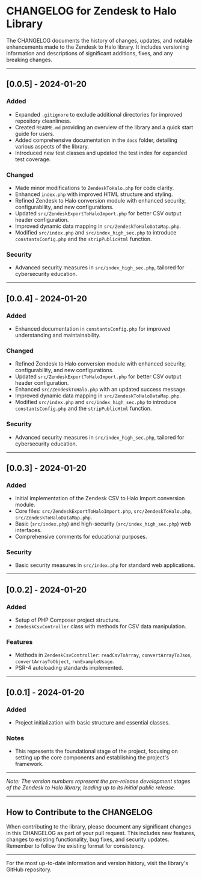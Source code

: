 # CHANGELOG for Zendesk to Halo Library

The CHANGELOG documents the history of changes, updates, and notable enhancements made to the Zendesk to Halo library. It includes versioning information and descriptions of significant additions, fixes, and any breaking changes.

---

## [0.0.5] - 2024-01-20

### Added
- Expanded `.gitignore` to exclude additional directories for improved repository cleanliness.
- Created `README.md` providing an overview of the library and a quick start guide for users.
- Added comprehensive documentation in the `docs` folder, detailing various aspects of the library.
- Introduced new test classes and updated the test index for expanded test coverage.

### Changed
- Made minor modifications to `ZendeskToHalo.php` for code clarity.
- Enhanced `index.php` with improved HTML structure and styling.
- Refined Zendesk to Halo conversion module with enhanced security, configurability, and new configurations.
- Updated `src/ZendeskExportToHaloImport.php` for better CSV output header configuration.
- Improved dynamic data mapping in `src/ZendeskToHaloDataMap.php`.
- Modified `src/index.php` and `src/index_high_sec.php` to introduce `constantsConfig.php` and the `stripPublicHtml` function.

### Security
- Advanced security measures in `src/index_high_sec.php`, tailored for cybersecurity education.

---

## [0.0.4] - 2024-01-20

### Added
- Enhanced documentation in `constantsConfig.php` for improved understanding and maintainability.

### Changed
- Refined Zendesk to Halo conversion module with enhanced security, configurability, and new configurations.
- Updated `src/ZendeskExportToHaloImport.php` for better CSV output header configuration.
- Enhanced `src/ZendeskToHalo.php` with an updated success message.
- Improved dynamic data mapping in `src/ZendeskToHaloDataMap.php`.
- Modified `src/index.php` and `src/index_high_sec.php` to introduce `constantsConfig.php` and the `stripPublicHtml` function.

### Security
- Advanced security measures in `src/index_high_sec.php`, tailored for cybersecurity education.

---

## [0.0.3] - 2024-01-20

### Added
- Initial implementation of the Zendesk CSV to Halo Import conversion module.
- Core files: `src/ZendeskExportToHaloImport.php`, `src/ZendeskToHalo.php`, `src/ZendeskToHaloDataMap.php`.
- Basic (`src/index.php`) and high-security (`src/index_high_sec.php`) web interfaces.
- Comprehensive comments for educational purposes.

### Security
- Basic security measures in `src/index.php` for standard web applications.

---

## [0.0.2] - 2024-01-20

### Added
- Setup of PHP Composer project structure.
- `ZendeskCsvController` class with methods for CSV data manipulation.

### Features
- Methods in `ZendeskCsvController`: `readCsvToArray`, `convertArrayToJson`, `convertArrayToObject`, `runExampleUsage`.
- PSR-4 autoloading standards implemented.

---

## [0.0.1] - 2024-01-20

### Added
- Project initialization with basic structure and essential classes.

### Notes
- This represents the foundational stage of the project, focusing on setting up the core components and establishing the project's framework.

---

*Note: The version numbers represent the pre-release development stages of the Zendesk to Halo library, leading up to its initial public release.*

---

## How to Contribute to the CHANGELOG

When contributing to the library, please document any significant changes in this CHANGELOG as part of your pull request. This includes new features, changes to existing functionality, bug fixes, and security updates. Remember to follow the existing format for consistency.

---

For the most up-to-date information and version history, visit the library's GitHub repository.